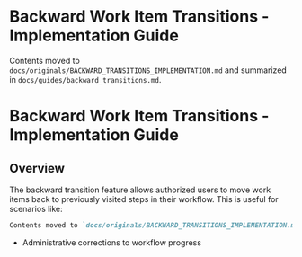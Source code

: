 # Backward Work Item Transitions - Implementation Guide
Contents moved to `docs/originals/BACKWARD_TRANSITIONS_IMPLEMENTATION.md` and summarized in `docs/guides/backward_transitions.md`.
# Backward Work Item Transitions - Implementation Guide

## Overview

The backward transition feature allows authorized users to move work items back to previously visited steps in their workflow. This is useful for scenarios like:
````markdown
Contents moved to `docs/originals/BACKWARD_TRANSITIONS_IMPLEMENTATION.md` and summarized in `docs/guides/backward_transitions.md`.
````
- Administrative corrections to workflow progress
